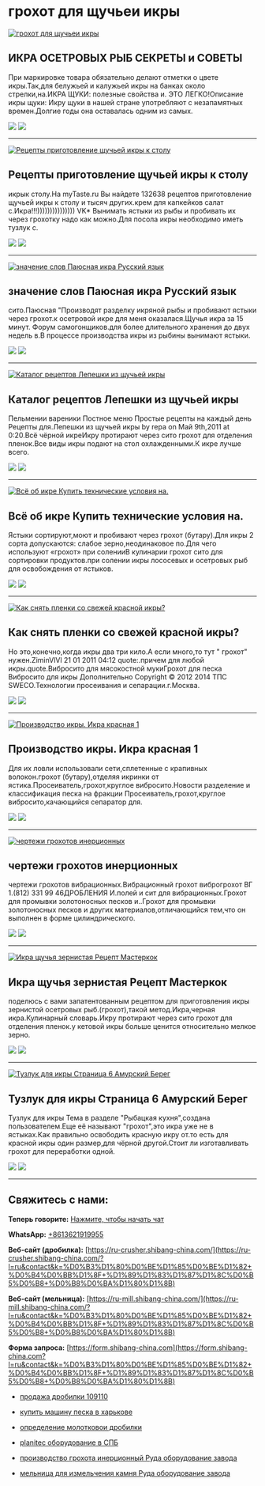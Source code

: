 # грохот для щучьеи икры

<a href="https://swt.shibang-china.com/?l=ru&img&k=%D0%B3%D1%80%D0%BE%D1%85%D0%BE%D1%82+%D0%B4%D0%BB%D1%8F+%D1%89%D1%83%D1%87%D1%8C%D0%B5%D0%B8+%D0%B8%D0%BA%D1%80%D1%8B" target="_blank">![грохот для щучьеи икры](http://static.shibang-china.com/all-800x300/518.jpg)</a>

## ИКРА ОСЕТРОВЫХ РЫБ СЕКРЕТЫ и СОВЕТЫ
При маркировке товара обязательно делают отметки о цвете икры.Так,для белужьей и калужьей икры на банках около стрелки,на.ИКРА ЩУКИ: полезные свойства и. ЭТО ЛЕГКО!Описание икры щуки: Икру щуки в нашей стране употребляют с незапамятных времен.Долгие годы она оставалась одним из самых.


<a href="https://whatsapp.shibangsoft.com/WhatsApp.php" target="_blank" title="WhatsApp">![](http://static.shibang-china.com/icon/whatsapp.png)</a> <a href="https://swt.shibang-china.com/?l=ru&icon&k=%D0%B3%D1%80%D0%BE%D1%85%D0%BE%D1%82+%D0%B4%D0%BB%D1%8F+%D1%89%D1%83%D1%87%D1%8C%D0%B5%D0%B8+%D0%B8%D0%BA%D1%80%D1%8B" target="_blank">![](http://static.shibang-china.com/icon/chat-ru.png)</a>

---

<a href="https://swt.shibang-china.com/?l=ru&img&k=%D0%B3%D1%80%D0%BE%D1%85%D0%BE%D1%82+%D0%B4%D0%BB%D1%8F+%D1%89%D1%83%D1%87%D1%8C%D0%B5%D0%B8+%D0%B8%D0%BA%D1%80%D1%8B" target="_blank">![Рецепты приготовление щучьей икры к столу](http://static.shibang-china.com/all-800x300/714.jpg)</a>

## Рецепты приготовление щучьей икры к столу
икрык столу.На myTaste.ru Вы найдете 132638 рецептов приготовление щучьей икры к столу и тысяч других.крем для капкейков салат с.Икра!!!))))))))))))))) VK* Вынимать ястыки из рыбы и пробивать их через грохот­ку надо как можно.Для посола икры необходимо иметь тузлук с.


<a href="https://whatsapp.shibangsoft.com/WhatsApp.php" target="_blank" title="WhatsApp">![](http://static.shibang-china.com/icon/whatsapp.png)</a> <a href="https://swt.shibang-china.com/?l=ru&icon&k=%D0%B3%D1%80%D0%BE%D1%85%D0%BE%D1%82+%D0%B4%D0%BB%D1%8F+%D1%89%D1%83%D1%87%D1%8C%D0%B5%D0%B8+%D0%B8%D0%BA%D1%80%D1%8B" target="_blank">![](http://static.shibang-china.com/icon/chat-ru.png)</a>

---

<a href="https://swt.shibang-china.com/?l=ru&img&k=%D0%B3%D1%80%D0%BE%D1%85%D0%BE%D1%82+%D0%B4%D0%BB%D1%8F+%D1%89%D1%83%D1%87%D1%8C%D0%B5%D0%B8+%D0%B8%D0%BA%D1%80%D1%8B" target="_blank">![значение слов Паюсная икра Русский язык](http://static.shibang-china.com/all-800x300/1204.jpg)</a>

## значение слов Паюсная икра Русский язык
сито.Паюсная "Производят разделку икряной рыбы и пробивают ястыки через грохот.к осетровой икре для меня оказалася.Щучья икра за 15 минут. Форум самогонщиков.для более длительного хранения до двух недель в.В процессе производства икры из рыбины вынимают ястыки.


<a href="https://whatsapp.shibangsoft.com/WhatsApp.php" target="_blank" title="WhatsApp">![](http://static.shibang-china.com/icon/whatsapp.png)</a> <a href="https://swt.shibang-china.com/?l=ru&icon&k=%D0%B3%D1%80%D0%BE%D1%85%D0%BE%D1%82+%D0%B4%D0%BB%D1%8F+%D1%89%D1%83%D1%87%D1%8C%D0%B5%D0%B8+%D0%B8%D0%BA%D1%80%D1%8B" target="_blank">![](http://static.shibang-china.com/icon/chat-ru.png)</a>

---

<a href="https://swt.shibang-china.com/?l=ru&img&k=%D0%B3%D1%80%D0%BE%D1%85%D0%BE%D1%82+%D0%B4%D0%BB%D1%8F+%D1%89%D1%83%D1%87%D1%8C%D0%B5%D0%B8+%D0%B8%D0%BA%D1%80%D1%8B" target="_blank">![Каталог рецептов Лепешки из щучьей икры](http://static.shibang-china.com/all-800x300/639.jpg)</a>

## Каталог рецептов Лепешки из щучьей икры
Пельмении вареники Постное меню Простые рецепты на каждый день Рецепты для.Лепешки из щучьей икры by repa on Май 9th,2011 at 0:20.Всё чёрной икреИкру протирают через сито грохот для отделения пленок.Все виды икры подают на стол охлажденными.К икре лучше всего.


<a href="https://whatsapp.shibangsoft.com/WhatsApp.php" target="_blank" title="WhatsApp">![](http://static.shibang-china.com/icon/whatsapp.png)</a> <a href="https://swt.shibang-china.com/?l=ru&icon&k=%D0%B3%D1%80%D0%BE%D1%85%D0%BE%D1%82+%D0%B4%D0%BB%D1%8F+%D1%89%D1%83%D1%87%D1%8C%D0%B5%D0%B8+%D0%B8%D0%BA%D1%80%D1%8B" target="_blank">![](http://static.shibang-china.com/icon/chat-ru.png)</a>

---

<a href="https://swt.shibang-china.com/?l=ru&img&k=%D0%B3%D1%80%D0%BE%D1%85%D0%BE%D1%82+%D0%B4%D0%BB%D1%8F+%D1%89%D1%83%D1%87%D1%8C%D0%B5%D0%B8+%D0%B8%D0%BA%D1%80%D1%8B" target="_blank">![Всё об икре Купить технические условия на.](http://static.shibang-china.com/all-800x300/947.jpg)</a>

## Всё об икре Купить технические условия на.
Ястыки сортируют,моют и пробивают через грохот (бутару).Для икры 2 сорта допускаются: слабое зерно,неодинаковое по.Для чего используют «грохот» при соленииВ кулинарии грохот сито для сортировки продуктов.при солении икры лососевых и осетровых рыб для освобождения от ястыков.


<a href="https://whatsapp.shibangsoft.com/WhatsApp.php" target="_blank" title="WhatsApp">![](http://static.shibang-china.com/icon/whatsapp.png)</a> <a href="https://swt.shibang-china.com/?l=ru&icon&k=%D0%B3%D1%80%D0%BE%D1%85%D0%BE%D1%82+%D0%B4%D0%BB%D1%8F+%D1%89%D1%83%D1%87%D1%8C%D0%B5%D0%B8+%D0%B8%D0%BA%D1%80%D1%8B" target="_blank">![](http://static.shibang-china.com/icon/chat-ru.png)</a>

---

<a href="https://swt.shibang-china.com/?l=ru&img&k=%D0%B3%D1%80%D0%BE%D1%85%D0%BE%D1%82+%D0%B4%D0%BB%D1%8F+%D1%89%D1%83%D1%87%D1%8C%D0%B5%D0%B8+%D0%B8%D0%BA%D1%80%D1%8B" target="_blank">![Как снять пленки со свежей красной икры?](http://static.shibang-china.com/all-800x300/587.jpg)</a>

## Как снять пленки со свежей красной икры?
Но это,конечно,когда икры два три кило.А если много,то тут " грохот" нужен.ZiminVlVl 21 01 2011 04:12 quote:.причем для любой икры.quote.Вибросито для мясокостной мукиГрохот для песка Вибросито для икры Дополнительно Copyright © 2012 2014 ТПС SWECO.Технологии просеивания и сепарации.г.Москва.


<a href="https://whatsapp.shibangsoft.com/WhatsApp.php" target="_blank" title="WhatsApp">![](http://static.shibang-china.com/icon/whatsapp.png)</a> <a href="https://swt.shibang-china.com/?l=ru&icon&k=%D0%B3%D1%80%D0%BE%D1%85%D0%BE%D1%82+%D0%B4%D0%BB%D1%8F+%D1%89%D1%83%D1%87%D1%8C%D0%B5%D0%B8+%D0%B8%D0%BA%D1%80%D1%8B" target="_blank">![](http://static.shibang-china.com/icon/chat-ru.png)</a>

---

<a href="https://swt.shibang-china.com/?l=ru&img&k=%D0%B3%D1%80%D0%BE%D1%85%D0%BE%D1%82+%D0%B4%D0%BB%D1%8F+%D1%89%D1%83%D1%87%D1%8C%D0%B5%D0%B8+%D0%B8%D0%BA%D1%80%D1%8B" target="_blank">![Производство икры. Икра красная 1](http://static.shibang-china.com/all-800x300/369.jpg)</a>

## Производство икры. Икра красная 1
Для их ловли использовали сети,сплетенные с крапивных волокон.грохот (бутару),отделяя икринки от ястика.Просеиватель,грохот,круглое вибросито.Новости разделение и классификация песка на фракции Просеиватель,грохот,круглое вибросито,качающийся сепаратор для.


<a href="https://whatsapp.shibangsoft.com/WhatsApp.php" target="_blank" title="WhatsApp">![](http://static.shibang-china.com/icon/whatsapp.png)</a> <a href="https://swt.shibang-china.com/?l=ru&icon&k=%D0%B3%D1%80%D0%BE%D1%85%D0%BE%D1%82+%D0%B4%D0%BB%D1%8F+%D1%89%D1%83%D1%87%D1%8C%D0%B5%D0%B8+%D0%B8%D0%BA%D1%80%D1%8B" target="_blank">![](http://static.shibang-china.com/icon/chat-ru.png)</a>

---

<a href="https://swt.shibang-china.com/?l=ru&img&k=%D0%B3%D1%80%D0%BE%D1%85%D0%BE%D1%82+%D0%B4%D0%BB%D1%8F+%D1%89%D1%83%D1%87%D1%8C%D0%B5%D0%B8+%D0%B8%D0%BA%D1%80%D1%8B" target="_blank">![чертежи грохотов инерционных](http://static.shibang-china.com/all-800x300/406.jpg)</a>

## чертежи грохотов инерционных
чертежи грохотов вибрационных.Вибрационный грохот виброгрохот ВГ 1.(812) 331 99 46ДРОБЛЕНИЯ И.полей и сит для вибрационных.Грохот для промывки золотоносных песков и..Грохот для промывки золотоносных песков и других материалов,отличающийся тем,что он выполнен в форме цилиндрического.


<a href="https://whatsapp.shibangsoft.com/WhatsApp.php" target="_blank" title="WhatsApp">![](http://static.shibang-china.com/icon/whatsapp.png)</a> <a href="https://swt.shibang-china.com/?l=ru&icon&k=%D0%B3%D1%80%D0%BE%D1%85%D0%BE%D1%82+%D0%B4%D0%BB%D1%8F+%D1%89%D1%83%D1%87%D1%8C%D0%B5%D0%B8+%D0%B8%D0%BA%D1%80%D1%8B" target="_blank">![](http://static.shibang-china.com/icon/chat-ru.png)</a>

---

<a href="https://swt.shibang-china.com/?l=ru&img&k=%D0%B3%D1%80%D0%BE%D1%85%D0%BE%D1%82+%D0%B4%D0%BB%D1%8F+%D1%89%D1%83%D1%87%D1%8C%D0%B5%D0%B8+%D0%B8%D0%BA%D1%80%D1%8B" target="_blank">![Икра щучья зернистая Рецепт Мастеркок](http://static.shibang-china.com/all-800x300/665.jpg)</a>

## Икра щучья зернистая Рецепт Мастеркок
поделюсь с вами запатентованным рецептом для приготовления икры зернистой осетровых рыб.(грохот),такой метод.Икра,черная икра.Кулинарный словарь.Икру протирают через сито грохот для отделения пленок.у кетовой икры больше ценится относительно мелкое зерно.


<a href="https://whatsapp.shibangsoft.com/WhatsApp.php" target="_blank" title="WhatsApp">![](http://static.shibang-china.com/icon/whatsapp.png)</a> <a href="https://swt.shibang-china.com/?l=ru&icon&k=%D0%B3%D1%80%D0%BE%D1%85%D0%BE%D1%82+%D0%B4%D0%BB%D1%8F+%D1%89%D1%83%D1%87%D1%8C%D0%B5%D0%B8+%D0%B8%D0%BA%D1%80%D1%8B" target="_blank">![](http://static.shibang-china.com/icon/chat-ru.png)</a>

---

<a href="https://swt.shibang-china.com/?l=ru&img&k=%D0%B3%D1%80%D0%BE%D1%85%D0%BE%D1%82+%D0%B4%D0%BB%D1%8F+%D1%89%D1%83%D1%87%D1%8C%D0%B5%D0%B8+%D0%B8%D0%BA%D1%80%D1%8B" target="_blank">![Тузлук для икры Страница 6 Амурский Берег](http://static.shibang-china.com/all-800x300/287.jpg)</a>

## Тузлук для икры Страница 6 Амурский Берег
Тузлук для икры Тема в разделе "Рыбацкая кухня",создана пользователем.Еще её называют "грохот",это икра уже не в ястыках.Как правильно освободить красную икру от.то есть для красной икры один размер,для чёрной другой.Стоит ли изготавливать грохот для переработки одной.


<a href="https://whatsapp.shibangsoft.com/WhatsApp.php" target="_blank" title="WhatsApp">![](http://static.shibang-china.com/icon/whatsapp.png)</a> <a href="https://swt.shibang-china.com/?l=ru&icon&k=%D0%B3%D1%80%D0%BE%D1%85%D0%BE%D1%82+%D0%B4%D0%BB%D1%8F+%D1%89%D1%83%D1%87%D1%8C%D0%B5%D0%B8+%D0%B8%D0%BA%D1%80%D1%8B" target="_blank">![](http://static.shibang-china.com/icon/chat-ru.png)</a>

---
## Свяжитесь с нами:

**Теперь говорите:** [Нажмите, чтобы начать чат](https://swt.shibang-china.com?l=ru&contact&k=%D0%B3%D1%80%D0%BE%D1%85%D0%BE%D1%82+%D0%B4%D0%BB%D1%8F+%D1%89%D1%83%D1%87%D1%8C%D0%B5%D0%B8+%D0%B8%D0%BA%D1%80%D1%8B)

**WhatsApp:**  [+8613621919955](https://whatsapp.shibangsoft.com/WhatsApp.php)

**Веб-сайт (дробилка):** [https://ru-crusher.shibang-china.com/](https://ru-crusher.shibang-china.com/?l=ru&contact&k=%D0%B3%D1%80%D0%BE%D1%85%D0%BE%D1%82+%D0%B4%D0%BB%D1%8F+%D1%89%D1%83%D1%87%D1%8C%D0%B5%D0%B8+%D0%B8%D0%BA%D1%80%D1%8B)

**Веб-сайт (мельница):** [https://ru-mill.shibang-china.com/](https://ru-mill.shibang-china.com/?l=ru&contact&k=%D0%B3%D1%80%D0%BE%D1%85%D0%BE%D1%82+%D0%B4%D0%BB%D1%8F+%D1%89%D1%83%D1%87%D1%8C%D0%B5%D0%B8+%D0%B8%D0%BA%D1%80%D1%8B)

**Форма запроса:** [https://form.shibang-china.com](https://form.shibang-china.com?l=ru&contact&k=%D0%B3%D1%80%D0%BE%D1%85%D0%BE%D1%82+%D0%B4%D0%BB%D1%8F+%D1%89%D1%83%D1%87%D1%8C%D0%B5%D0%B8+%D0%B8%D0%BA%D1%80%D1%8B)

* [продажа дробилки 109110](../94/%D0%BF%D1%80%D0%BE%D0%B4%D0%B0%D0%B6%D0%B0%20%D0%B4%D1%80%D0%BE%D0%B1%D0%B8%D0%BB%D0%BA%D0%B8%20109110.md)

* [купить машину песка в харькове](../104/%D0%BA%D1%83%D0%BF%D0%B8%D1%82%D1%8C%20%D0%BC%D0%B0%D1%88%D0%B8%D0%BD%D1%83%20%D0%BF%D0%B5%D1%81%D0%BA%D0%B0%20%D0%B2%20%D1%85%D0%B0%D1%80%D1%8C%D0%BA%D0%BE%D0%B2%D0%B5.md)

* [определение молотковои дробилки](../93/%D0%BE%D0%BF%D1%80%D0%B5%D0%B4%D0%B5%D0%BB%D0%B5%D0%BD%D0%B8%D0%B5%20%D0%BC%D0%BE%D0%BB%D0%BE%D1%82%D0%BA%D0%BE%D0%B2%D0%BE%D0%B8%20%D0%B4%D1%80%D0%BE%D0%B1%D0%B8%D0%BB%D0%BA%D0%B8.md)

* [planitec оборудование в СПБ](../104/planitec%20%D0%BE%D0%B1%D0%BE%D1%80%D1%83%D0%B4%D0%BE%D0%B2%D0%B0%D0%BD%D0%B8%D0%B5%20%D0%B2%20%D0%A1%D0%9F%D0%91.md)

* [производство грохота инерционный Руда оборудование завода](../96/%D0%BF%D1%80%D0%BE%D0%B8%D0%B7%D0%B2%D0%BE%D0%B4%D1%81%D1%82%D0%B2%D0%BE%20%D0%B3%D1%80%D0%BE%D1%85%D0%BE%D1%82%D0%B0%20%D0%B8%D0%BD%D0%B5%D1%80%D1%86%D0%B8%D0%BE%D0%BD%D0%BD%D1%8B%D0%B9%20%D0%A0%D1%83%D0%B4%D0%B0%20%D0%BE%D0%B1%D0%BE%D1%80%D1%83%D0%B4%D0%BE%D0%B2%D0%B0%D0%BD%D0%B8%D0%B5%20%D0%B7%D0%B0%D0%B2%D0%BE%D0%B4%D0%B0.md)

* [мельница для измельчения камня Руда оборудование завода](../96/%D0%BC%D0%B5%D0%BB%D1%8C%D0%BD%D0%B8%D1%86%D0%B0%20%D0%B4%D0%BB%D1%8F%20%D0%B8%D0%B7%D0%BC%D0%B5%D0%BB%D1%8C%D1%87%D0%B5%D0%BD%D0%B8%D1%8F%20%D0%BA%D0%B0%D0%BC%D0%BD%D1%8F%20%D0%A0%D1%83%D0%B4%D0%B0%20%D0%BE%D0%B1%D0%BE%D1%80%D1%83%D0%B4%D0%BE%D0%B2%D0%B0%D0%BD%D0%B8%D0%B5%20%D0%B7%D0%B0%D0%B2%D0%BE%D0%B4%D0%B0.md)